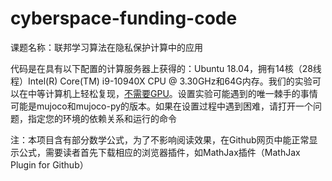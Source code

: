 # cyberspace-funding-code
课题名称：联邦学习算法在隐私保护计算中的应用
   
   代码是在具有以下配置的计算服务器上获得的：Ubuntu 18.04，拥有14核（28线程）Intel(R) Core(TM) i9-10940X CPU @ 3.30GHz和64G内存。我们的实验可以在中等计算机上轻松复现，<ins>不需要GPU</ins>。设置实验可能遇到的唯一棘手的事情可能是mujoco和mujoco-py的版本。如果在设置过程中遇到困难，请打开一个问题，指定您的环境的依赖关系和运行的命令

   注：本项目含有部分数学公式，为了不影响阅读效果，在Github网页中能正常显示公式，需要读者首先下载相应的浏览器插件，如MathJax插件（MathJax Plugin for Github）
